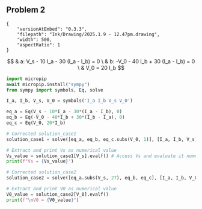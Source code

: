## Problem 2
```handdrawn-ink
{
	"versionAtEmbed": "0.3.3",
	"filepath": "Ink/Drawing/2025.1.9 - 12.47pm.drawing",
	"width": 500,
	"aspectRatio": 1
}
```
$$
& a: V_s - 10 I_a - 30 (I_a - I_b) = 0 \
& b: -V_0 - 40 I_b + 30 (I_a - I_b) = 0 \
& V_0 = 20 I_b
$$ 
```python
import micropip
await micropip.install("sympy")
from sympy import symbols, Eq, solve

I_a, I_b, V_s, V_0 = symbols('I_a I_b V_s V_0')

eq_a = Eq(V_s - 10*I_a - 30*(I_a - I_b), 0)
eq_b = Eq(-V_0 - 40*I_b + 30*(I_b - I_a), 0)
eq_c = Eq(V_0, 20*I_b)

# Corrected solution_case1
solution_case1 = solve([eq_a, eq_b, eq_c.subs(V_0, 1)], [I_a, I_b, V_s])

# Extract and print Vs as numerical value
Vs_value = solution_case1[V_s].evalf() # Access Vs and evaluate it numerically
print(f"Vs = {Vs_value}")

# Corrected solution_case2
solution_case2 = solve([eq_a.subs(V_s, 27), eq_b, eq_c], [I_a, I_b, V_0])

# Extract and print V0 as numerical value
V0_value = solution_case2[V_0].evalf()
print(f"\nV0 = {V0_value}")
```

